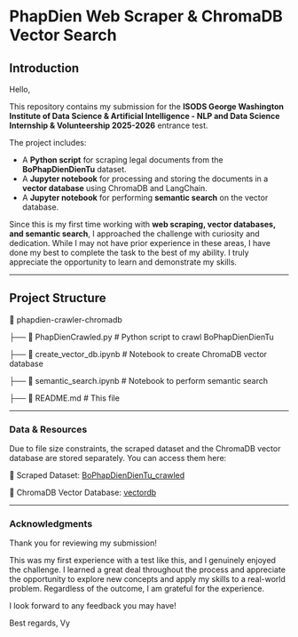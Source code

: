 # PhapDien Web Scraper & ChromaDB Vector Search

## Introduction
Hello,

This repository contains my submission for the **ISODS George Washington Institute of Data Science & Artificial Intelligence - NLP and Data Science Internship & Volunteership 2025-2026** entrance test. 

The project includes:
- A **Python script** for scraping legal documents from the **BoPhapDienDienTu** dataset.
- A **Jupyter notebook** for processing and storing the documents in a **vector database** using ChromaDB and LangChain.
- A **Jupyter notebook** for performing **semantic search** on the vector database.

Since this is my first time working with **web scraping, vector databases, and semantic search**, I approached the challenge with curiosity and dedication. While I may not have prior experience in these areas, I have done my best to complete the task to the best of my ability. I truly appreciate the opportunity to learn and demonstrate my skills. 

---

## Project Structure
📂 phapdien-crawler-chromadb

├── 📜 PhapDienCrawled.py  # Python script to crawl BoPhapDienDienTu

├── 📓 create_vector_db.ipynb  # Notebook to create ChromaDB vector database

├── 📓 semantic_search.ipynb  # Notebook to perform semantic search

├── 📄 README.md  # This file

---
### Data & Resources
Due to file size constraints, the scraped dataset and the ChromaDB vector database are stored separately. You can access them here:

📂 Scraped Dataset: [BoPhapDienDienTu_crawled](https://drive.google.com/drive/folders/1CU36X1BlN25HET-oiZUatTNVbghaeKuv?usp=sharing)

📂 ChromaDB Vector Database: [vectordb](https://drive.google.com/drive/folders/1GxS4vAZ5ov77icsnugBX5W4h-CgHiJDQ?usp=sharing)

---
### Acknowledgments
Thank you for reviewing my submission!

This was my first experience with a test like this, and I genuinely enjoyed the challenge. I learned a great deal throughout the process and appreciate the opportunity to explore new concepts and apply my skills to a real-world problem. Regardless of the outcome, I am grateful for the experience.

I look forward to any feedback you may have!

Best regards,
Vy
